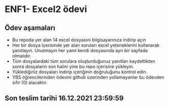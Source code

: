 # ENF1- Excel2 ödevi 
## Ödev aşamaları 
* Bu repoda yer alan 14 excel dosyasını bilgisayarınıza indirip açın
* Her bir dosya içerisinde yer alan soruları excel yeteneklerini kullanarak yanıtlayın. Unutmayın her yanıt kendi dosyasında ayrı bir sayfada olmalıdır.
* Tüm dosyalardaki tüm sorulara oluşturduğunuz yanıtları kaydettikten sonra dosyaların son halini yine bu repo içerisine yükleyin.
* Yüklediğiniz dosyaları indirip içeriğinin doğruluğunu kontrol edin. 
* YBS öğrencilerinden ödevini github üzerinden yollamayanlar bu ödevden sıfır (0) alacaktır.


## Son teslim tarihi 16.12.2021 23:59:59
